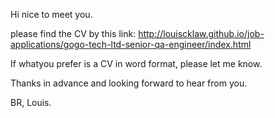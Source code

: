 Hi nice to meet you.

please find the CV by this link:
http://louiscklaw.github.io/job-applications/gogo-tech-ltd-senior-qa-engineer/index.html

If whatyou prefer is a CV in word format, please let me know.

Thanks in advance and looking forward to hear from you.

BR,
Louis.

